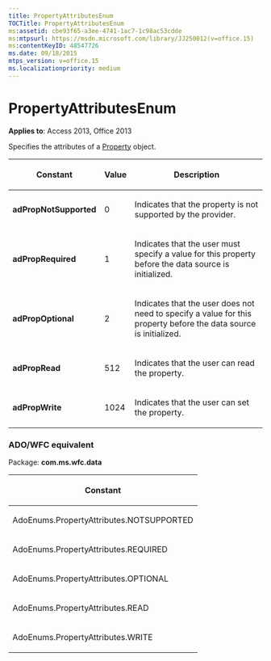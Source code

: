 ```yaml
---
title: PropertyAttributesEnum
TOCTitle: PropertyAttributesEnum
ms:assetid: cbe93f65-a3ee-4741-1ac7-1c98ac53cdde
ms:mtpsurl: https://msdn.microsoft.com/library/JJ250012(v=office.15)
ms:contentKeyID: 48547726
ms.date: 09/18/2015
mtps_version: v=office.15
ms.localizationpriority: medium
---
```


# PropertyAttributesEnum


**Applies to**: Access 2013, Office 2013

Specifies the attributes of a [Property](property-object-ado.md) object.

<table>
<colgroup>
<col />
<col />
<col />
</colgroup>
<thead>
<tr class="header">
<th><p>Constant</p></th>
<th><p>Value</p></th>
<th><p>Description</p></th>
</tr>
</thead>
<tbody>
<tr class="odd">
<td><p><strong>adPropNotSupported</strong></p></td>
<td><p>0</p></td>
<td><p>Indicates that the property is not supported by the provider.</p></td>
</tr>
<tr class="even">
<td><p><strong>adPropRequired</strong></p></td>
<td><p>1</p></td>
<td><p>Indicates that the user must specify a value for this property before the data source is initialized.</p></td>
</tr>
<tr class="odd">
<td><p><strong>adPropOptional</strong></p></td>
<td><p>2</p></td>
<td><p>Indicates that the user does not need to specify a value for this property before the data source is initialized.</p></td>
</tr>
<tr class="even">
<td><p><strong>adPropRead</strong></p></td>
<td><p>512</p></td>
<td><p>Indicates that the user can read the property.</p></td>
</tr>
<tr class="odd">
<td><p><strong>adPropWrite</strong></p></td>
<td><p>1024</p></td>
<td><p>Indicates that the user can set the property.</p></td>
</tr>
</tbody>
</table>


### ADO/WFC equivalent

Package: **com.ms.wfc.data**

<table>
<colgroup>
<col />
</colgroup>
<thead>
<tr class="header">
<th><p>Constant</p></th>
</tr>
</thead>
<tbody>
<tr class="odd">
<td><p>AdoEnums.PropertyAttributes.NOTSUPPORTED</p></td>
</tr>
<tr class="even">
<td><p>AdoEnums.PropertyAttributes.REQUIRED</p></td>
</tr>
<tr class="odd">
<td><p>AdoEnums.PropertyAttributes.OPTIONAL</p></td>
</tr>
<tr class="even">
<td><p>AdoEnums.PropertyAttributes.READ</p></td>
</tr>
<tr class="odd">
<td><p>AdoEnums.PropertyAttributes.WRITE</p></td>
</tr>
</tbody>
</table>

